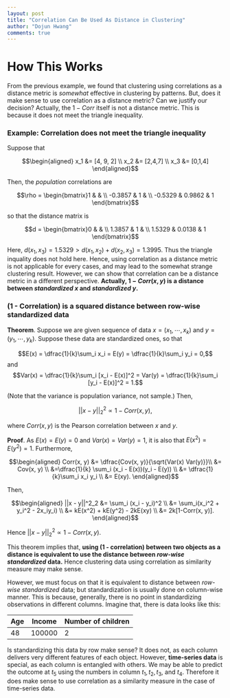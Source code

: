 ```yaml
---
layout: post
title: "Correlation Can Be Used As Distance in Clustering"
author: "Dojun Hwang"
comments: true
---
```


# How This Works

From the previous example, we found that clustering using correlations as a distance metric is *somewhat* effective in clustering by patterns. 
But, does it make sense to use correlation as a distance metric? Can we justify our decision?
Actually, the $1-Corr$ itself is not a distance metric. This is because it does not meet the triangle inequality.

### Example: Correlation does not meet the triangle inequality
Suppose that

$$\begin{aligned} x_1 &= [4, 9, 2] \\ x_2 &= [2,4,7] \\ x_3 &= [0,1,4] \end{aligned}$$

Then, the *population* correlations are

$$\rho = \begin{bmatrix}1 &  &  \\ -0.3857 & 1 & \\ -0.5329 & 0.9862 & 1 \end{bmatrix}$$

so that the distance matrix is

$$d = \begin{bmatrix}0 &  &  \\ 1.3857 & 1 & \\ 1.5329 & 0.0138 & 1 \end{bmatrix}$$

Here, $d(x_1, x_3) = 1.5329 > d(x_1, x_2) + d(x_2, x_3) = 1.3995$. Thus the triangle inquality does not hold here.
Hence, using correlation as a distance metric is not applicable for every cases, and may lead to the somewhat strange clustering result. 
However, we can show that correlation can be a distance metric in a different perspective. 
**Actually, $1 - Corr(x, y)$ is a distance between *standardized* $x$ and *standardized* $y$.** 

### (1 - Correlation) is a squared distance between row-wise standardized data

**Theorem**. Suppose we are given sequence of data $x = (x_1, \cdots, x_k)$ and $y = (y_1, \cdots, y_k)$. 
Suppose these data are standardized ones, so that

$$E(x) = \dfrac{1}{k}\sum_i x_i = E(y) = \dfrac{1}{k}\sum_i y_i = 0,$$ and $$Var(x) = \dfrac{1}{k}\sum_i [x_i - E(x)]^2 = Var(y) = \dfrac{1}{k}\sum_i [y_i - E(x)]^2 = 1.$$

(Note that the variance is population variance, not sample.) Then, 

$$||x - y||^2_2 \propto 1 - Corr(x, y),$$ 

where $Corr(x, y)$ is the Pearson correlation between $x$ and $y$.

**Proof**. As $E(x) = E(y) = 0$ and $Var(x) = Var(y) = 1$, it is also that $E(x^2) = E(y^2) = 1$. Furthermore,

$$\begin{aligned} Corr(x, y) &= \dfrac{Cov(x, y)}{\sqrt{Var(x) Var(y)}}\\ &= Cov(x, y) \\  &=\dfrac{1}{k} \sum_i (x_i - E(x))(y_i - E(y)) \\ &= \dfrac{1}{k}\sum_i x_i y_i \\ &= E(xy). \end{aligned}$$ 

Then,

$$\begin{aligned} ||x - y||^2_2 &= \sum_i (x_i - y_i)^2 \\ &= \sum_i(x_i^2 + y_i^2 - 2x_iy_i) \\ &= kE(x^2) + kE(y^2) - 2kE(xy) \\ &= 2k[1-Corr(x, y)]. \end{aligned}$$ 

Hence $||x - y||^2_2 \propto 1 - Corr(x, y)$.

This theorem implies that, **using (1 - correlation) between two objects as a distance is equivalent to use the distance between *row-wise standardized* data.** 
Hence clustering data using correlation as similarity measure may make sense.

However, we must focus on that it is equivalent to distance between *row-wise standardized* data; but standardization is usually done on column-wise manner. This is because, generally, there is no point in standardizing observations in different columns. Imagine that, there is data looks like this:

| Age | Income | Number of children |
| --- | ------ | ------------------ |
| 48  | 100000 | 2                  |

Is standardizing this data by row make sense? It does not, as each column delivers very different features of each object. 
However, **time-series data** is special, as each column is entangled with others. We may be able to predict the outcome at $t_5$ using the numbers in column $t_1, t_2, t_3$, and $t_4$. 
Therefore it does make sense to use correlation as a similarity measure in the case of time-series data.
